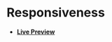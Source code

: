 # Responsiveness

- [**Live Preview**](https://tahmid-sarker.github.io/Web-Mastery/CSS/Responsiveness/index.html)